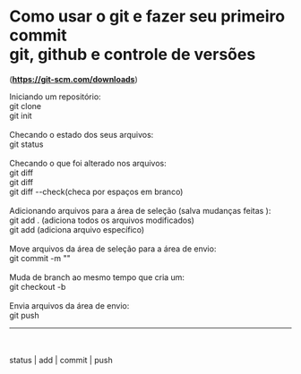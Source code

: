# Como usar o git e fazer seu primeiro commit <br> git, github e controle de versões
(**https://git-scm.com/downloads**)
<br>

Iniciando um repositório:
<br>
git clone
<br>
git init
<br><br>
Checando o estado dos seus arquivos:
<br>
git status
<br><br>
Checando o que foi alterado nos arquivos:
<br>
git diff
<br>
git diff <arquivo>
<br>
git diff --check(checa por espaços em branco)
<br><br>
Adicionando arquivos para a área de seleção (salva mudanças feitas ):
<br>
git add . (adiciona todos os arquivos modificados)
<br>
git add <arquivo> (adiciona arquivo específico)
<br><br>
Move arquivos da área de seleção para a área de envio:
<br>
git commit -m "<mensagem>"
<br><br>
Muda de branch ao mesmo tempo que cria um:
<br>
git checkout -b <nome-do-branch>
<br><br>
Envia arquivos da área de envio:
<br>
git push
<br><hr><br>
 <br> status | add | commit | push
